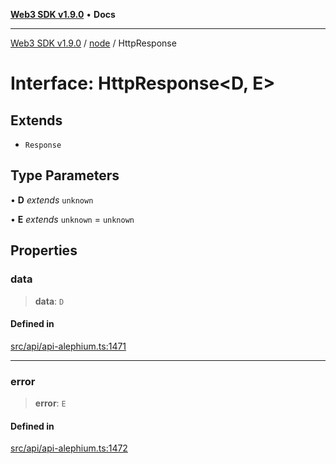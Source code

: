 [**Web3 SDK v1.9.0**](../../../README.md) • **Docs**

***

[Web3 SDK v1.9.0](../../../globals.md) / [node](../README.md) / HttpResponse

# Interface: HttpResponse\<D, E\>

## Extends

- `Response`

## Type Parameters

• **D** *extends* `unknown`

• **E** *extends* `unknown` = `unknown`

## Properties

### data

> **data**: `D`

#### Defined in

[src/api/api-alephium.ts:1471](https://github.com/Mystic-Nayy/alephium-web3/blob/ee41f5e0e7d7fb0b155fe62f05b2ac03772895ca/packages/web3/src/api/api-alephium.ts#L1471)

***

### error

> **error**: `E`

#### Defined in

[src/api/api-alephium.ts:1472](https://github.com/Mystic-Nayy/alephium-web3/blob/ee41f5e0e7d7fb0b155fe62f05b2ac03772895ca/packages/web3/src/api/api-alephium.ts#L1472)
